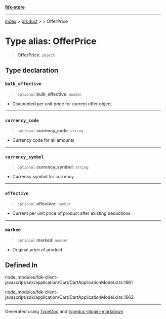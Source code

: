 [**fdk-store**](../../../README.md)
***

[Index](../../../API.md) > [product](../../README.md) > [<internal>](../README.md) > OfferPrice

# Type alias: OfferPrice

> **OfferPrice**: `object`

## Type declaration

### `bulk_effective`

> `optional` **bulk\_effective**: `number`

- Discounted per unit price for current
offer object

***

### `currency_code`

> `optional` **currency\_code**: `string`

- Currency code for all amounts

***

### `currency_symbol`

> `optional` **currency\_symbol**: `string`

- Currency symbol for currency

***

### `effective`

> `optional` **effective**: `number`

- Current per unit price of product after
existing deductions

***

### `marked`

> `optional` **marked**: `number`

- Original price of product

## Defined In

node\_modules/fdk-client-javascript/sdk/application/Cart/CartApplicationModel.d.ts:1661

node\_modules/fdk-client-javascript/sdk/application/Cart/CartApplicationModel.d.ts:1662

***
Generated using [TypeDoc](https://typedoc.org/) and [typedoc-plugin-markdown](https://www.npmjs.com/package/typedoc-plugin-markdown)
